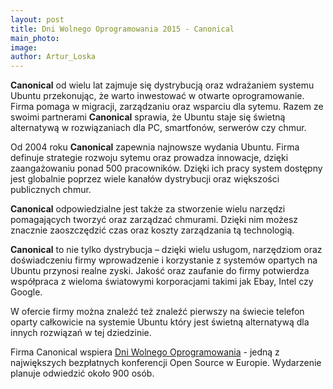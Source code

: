 ```yaml
---
layout: post
title: Dni Wolnego Oprogramowania 2015 - Canonical
main_photo: 
image: 
author: Artur_Loska
---
```


**Canonical** od wielu lat zajmuje się dystrybucją oraz wdrażaniem systemu Ubuntu przekonując, że warto inwestować w otwarte oprogramowanie. Firma pomaga w migracji, zarządzaniu oraz wsparciu dla sytemu. Razem ze swoimi partnerami **Canonical** sprawia, że Ubuntu staje się świetną alternatywą w rozwiązaniach dla PC, smartfonów, serwerów czy chmur.

Od 2004 roku **Canonical** zapewnia najnowsze wydania Ubuntu. Firma definuje strategie rozwoju sytemu oraz prowadza innowacje, dzięki zaangażowaniu ponad 500 pracowników. Dzięki ich pracy system dostępny jest globalnie poprzez wiele kanałów dystrybucji oraz większości publicznych chmur.

**Canonical** odpowiedzialne jest także za stworzenie wielu narzędzi pomagających tworzyć oraz zarządzać chmurami. Dzięki nim możesz znacznie zaoszczędzić czas oraz koszty zarządzania tą technologią. 

**Canonical** to nie tylko dystrybucja – dzięki wielu usługom, narzędziom oraz doświadczeniu firmy wprowadzenie i korzystanie z systemów opartych na Ubuntu przynosi realne zyski. Jakość oraz zaufanie do firmy potwierdza współpraca z wieloma światowymi korporacjami takimi jak Ebay, Intel czy Google. 

W ofercie firmy można znaleźć też znaleźć pierwszy na świecie telefon oparty całkowicie na systemie Ubuntu który jest świetną alternatywą dla innych rozwiązań w tej dziedzinie. 

Firma Canonical wspiera [Dni Wolnego Oprogramowania](http://dwo.mikstura.it) -  jedną z największych bezpłatnych konferencji Open Source w Europie. Wydarzenie planuje odwiedzić około 900 osób.
